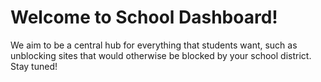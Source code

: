 # Welcome to School Dashboard!
We aim to be a central hub for everything that students want, such as unblocking sites that would otherwise be blocked by your school district. Stay tuned!
